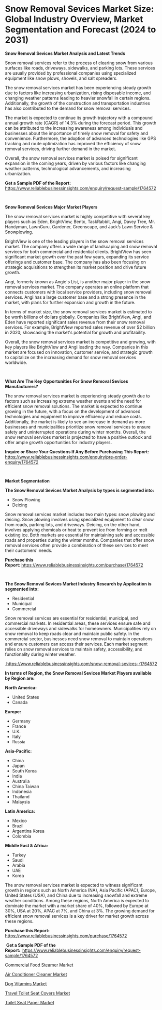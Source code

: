 <p><h1>Snow Removal Sevices Market Size: Global Industry Overview, Market Segmentation and Forecast (2024 to 2031)</h1></p><p><strong>Snow Removal Sevices Market Analysis and Latest Trends</strong></p>
<p><p>Snow removal services refer to the process of clearing snow from various surfaces like roads, driveways, sidewalks, and parking lots. These services are usually provided by professional companies using specialized equipment like snow plows, shovels, and salt spreaders.</p><p>The snow removal services market has been experiencing steady growth due to factors like increasing urbanization, rising disposable income, and changing weather patterns leading to heavier snowfall in certain regions. Additionally, the growth of the construction and transportation industries has also contributed to the demand for snow removal services.</p><p>The market is expected to continue its growth trajectory with a compound annual growth rate (CAGR) of 14.3% during the forecast period. This growth can be attributed to the increasing awareness among individuals and businesses about the importance of timely snow removal for safety and convenience. Furthermore, the adoption of advanced technologies like GPS tracking and route optimization has improved the efficiency of snow removal services, driving further demand in the market.</p><p>Overall, the snow removal services market is poised for significant expansion in the coming years, driven by various factors like changing weather patterns, technological advancements, and increasing urbanization.</p></p>
<p><strong>Get a Sample PDF of the Report:&nbsp;</strong> <a href="https://www.reliablebusinessinsights.com/enquiry/request-sample/1764572">https://www.reliablebusinessinsights.com/enquiry/request-sample/1764572</a></p>
<p>&nbsp;</p>
<p><strong>Snow Removal Sevices Major Market Players</strong></p>
<p><p>The snow removal services market is highly competitive with several key players such as Eden, BrightView, Bento, TaskRabbit, Angi, Davey Tree, Mr. Handyman, LawnGuru, Gardener, Greenscape, and Jack’s Lawn Service & Snowplowing.</p><p>BrightView is one of the leading players in the snow removal services market. The company offers a wide range of landscaping and snow removal services for both commercial and residential clients. BrightView has seen significant market growth over the past few years, expanding its service offerings and customer base. The company has also been focusing on strategic acquisitions to strengthen its market position and drive future growth.</p><p>Angi, formerly known as Angie's List, is another major player in the snow removal services market. The company operates an online platform that connects customers with local service providers, including snow removal services. Angi has a large customer base and a strong presence in the market, with plans for further expansion and growth in the future.</p><p>In terms of market size, the snow removal services market is estimated to be worth billions of dollars globally. Companies like BrightView, Angi, and Eden have reported significant sales revenue from their snow removal services. For example, BrightView reported sales revenue of over $2 billion in 2020, showcasing the market's potential for growth and profitability.</p><p>Overall, the snow removal services market is competitive and growing, with key players like BrightView and Angi leading the way. Companies in this market are focused on innovation, customer service, and strategic growth to capitalize on the increasing demand for snow removal services worldwide.</p></p>
<p>&nbsp;</p>
<p><strong>What Are The Key Opportunities For Snow Removal Sevices Manufacturers?</strong></p>
<p><p>The snow removal services market is experiencing steady growth due to factors such as increasing extreme weather events and the need for efficient snow removal solutions. The market is expected to continue growing in the future, with a focus on the development of advanced technologies and equipment to improve efficiency and reduce costs. Additionally, the market is likely to see an increase in demand as more businesses and municipalities prioritize snow removal services to ensure safety and uninterrupted operations during winter months. Overall, the snow removal services market is projected to have a positive outlook and offer ample growth opportunities for industry players.</p></p>
<p><strong>Inquire or Share Your Questions If Any Before Purchasing This Report:</strong> <a href="https://www.reliablebusinessinsights.com/enquiry/pre-order-enquiry/1764572">https://www.reliablebusinessinsights.com/enquiry/pre-order-enquiry/1764572</a></p>
<p>&nbsp;</p>
<p><strong>Market Segmentation</strong></p>
<p><strong>The Snow Removal Sevices Market Analysis by types is segmented into:</strong></p>
<p><ul><li>Snow Plowing</li><li>Deicing</li></ul></p>
<p><p>Snow removal services market includes two main types: snow plowing and deicing. Snow plowing involves using specialized equipment to clear snow from roads, parking lots, and driveways. Deicing, on the other hand, involves applying chemicals or heat to prevent ice from forming or melt existing ice. Both markets are essential for maintaining safe and accessible roads and properties during the winter months. Companies that offer snow removal services often provide a combination of these services to meet their customers' needs.</p></p>
<p><strong>Purchase this Report:&nbsp;</strong><a href="https://www.reliablebusinessinsights.com/purchase/1764572">https://www.reliablebusinessinsights.com/purchase/1764572</a></p>
<p>&nbsp;</p>
<p><strong>The Snow Removal Sevices Market Industry Research by Application is segmented into:</strong></p>
<p><ul><li>Residential</li><li>Municipal</li><li>Commercial</li></ul></p>
<p><p>Snow removal services are essential for residential, municipal, and commercial markets. In residential areas, these services ensure safe and accessible driveways and sidewalks for homeowners. Municipalities rely on snow removal to keep roads clear and maintain public safety. In the commercial sector, businesses need snow removal to maintain operations and ensure customers can access their services. Each market segment relies on snow removal services to maintain safety, accessibility, and functionality during winter weather.</p></p>
<p><a href="https://www.reliablebusinessinsights.com/snow-removal-sevices-r1764572">&nbsp;https://www.reliablebusinessinsights.com/snow-removal-sevices-r1764572</a></p>
<p><strong>In terms of Region, the Snow Removal Sevices Market Players available by Region are:</strong></p>
<p>
    <p> <strong> North America: </strong>
        <ul>
            <li>United States</li>
            <li>Canada</li>
        </ul>
        </p> 
    <p> <strong> Europe: </strong>
        <ul>
            <li>Germany</li>
            <li>France</li>
            <li>U.K.</li>
            <li>Italy</li>
            <li>Russia</li>
        </ul>
        </p> 
    <p> <strong> Asia-Pacific: </strong>
        <ul>
            <li>China</li>
            <li>Japan</li>
            <li>South Korea</li>
            <li>India</li>
            <li>Australia</li>
            <li>China Taiwan</li>
            <li>Indonesia</li>
            <li>Thailand</li>
            <li>Malaysia</li>
        </ul>
        </p> 
    <p> <strong> Latin America: </strong>
        <ul>
            <li>Mexico</li>
            <li>Brazil</li>
            <li>Argentina Korea</li>
            <li>Colombia</li>
        </ul>
        </p> 
    <p> <strong> Middle East & Africa: </strong>
        <ul>
            <li>Turkey</li>
            <li>Saudi</li>
            <li>Arabia</li>
            <li>UAE</li>
            <li>Korea</li>
        </ul>
    </p>
    </p>
<p><p>The snow removal services market is expected to witness significant growth in regions such as North America (NA), Asia Pacific (APAC), Europe, United States (USA), and China due to increasing snowfall and extreme weather conditions. Among these regions, North America is expected to dominate the market with a market share of 40%, followed by Europe at 30%, USA at 20%, APAC at 7%, and China at 3%. The growing demand for efficient snow removal services is a key driver for market growth across these regions.</p></p>
<p><strong>Purchase this Report: </strong><a href="https://www.reliablebusinessinsights.com/purchase/1764572">https://www.reliablebusinessinsights.com/purchase/1764572</a></p>
<p>&nbsp;<strong>Get a Sample PDF of the Report:&nbsp;&nbsp;</strong><a href="https://www.reliablebusinessinsights.com/enquiry/request-sample/1764572">https://www.reliablebusinessinsights.com/enquiry/request-sample/1764572</a></p>
<p><strong></strong></p>
<p><p><a href="https://medium.com/@kein87623/commercial-food-steamer-market-analysis-report-global-insights-by-region-type-traditional-5197750b480c">Commercial Food Steamer Market</a></p><p><a href="https://medium.com/@soloncarter1929/air-conditioner-cleaner-market-share-market-analysis-growth-trends-forecasts-for-period-from-5a2766b8810d">Air Conditioner Cleaner Market</a></p><p><a href="https://medium.com/@alanpeterson1911/global-dog-vitamins-industry-research-report-competitive-landscape-market-size-regional-status-8cca2e1702b0">Dog Vitamins Market</a></p><p><a href="https://medium.com/@stephanmorissette/travel-toilet-seat-covers-industry-analysis-report-its-market-size-share-trends-by-application-9e5ca0b43e2e">Travel Toilet Seat Covers Market</a></p><p><a href="https://medium.com/@marisolking1/global-toilet-seat-paper-market-focus-on-application-end-use-industry-type-equipment-and-3248e69a798e">Toilet Seat Paper Market</a></p></p>